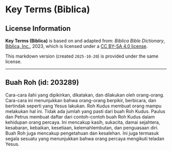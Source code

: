# Key Terms (Biblica)

## License Information

**Key Terms (Biblica)** is based on and adapted from: _Biblica Bible Dictionary_, [Biblica, Inc.](https://www.biblica.com/), 2023, which is licensed under a [CC BY-SA 4.0 license](https://creativecommons.org/licenses/by-sa/4.0/legalcode.en).

This markdown version (created `2025-10-20`) is provided under the same license.



--------------------------------

## Buah Roh (id: 203289)

Cara\-cara ilahi yang dipikirkan, dikatakan, dan dilakukan oleh orang\-orang. Cara\-cara ini menunjukkan bahwa orang\-orang berpikir, berbicara, dan bertindak seperti yang Yesus lakukan. Roh Kudus membuat orang mampu melakukan hal ini. Tidak ada jumlah yang pasti dari buah Roh Kudus. Paulus dan Petrus membuat daftar dari contoh\-contoh buah Roh Kudus dalam kehidupan orang percaya. Ini mencakup kasih, sukacita, damai sejahtera, kesabaran, kebaikan, kesetiaan, kelemahlembutan, dan penguasaan diri. Buah Roh juga mencakup pengetahuan dan kesalehan. Ini juga termasuk segala sesuatu yang menunjukkan bahwa orang percaya mengikuti teladan Yesus.


